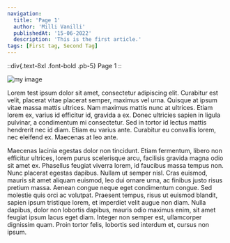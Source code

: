 ```yaml
---
navigation:
  title: 'Page 1'
  author: 'Milli Vanilli'
  publishedAt: '15-06-2022'
  description: 'This is the first article.'
tags: [First tag, Second Tag]    
---
```


::div{.text-8xl .font-bold .pb-5}
Page 1 
::

![my image](/img/image1.jpg)

Lorem test ipsum dolor sit amet, consectetur adipiscing elit. Curabitur est velit, placerat vitae placerat semper, maximus vel urna. Quisque at ipsum vitae massa mattis ultrices. Nam maximus mattis nunc at ultrices. Etiam lorem ex, varius id efficitur id, gravida a ex. Donec ultricies sapien in ligula pulvinar, a condimentum mi consectetur. Sed in tortor id lectus mattis hendrerit nec id diam. Etiam eu varius ante. Curabitur eu convallis lorem, nec eleifend ex. Maecenas at leo ante.

Maecenas lacinia egestas dolor non tincidunt. Etiam fermentum, libero non efficitur ultrices, lorem purus scelerisque arcu, facilisis gravida magna odio sit amet ex. Phasellus feugiat viverra lorem, id faucibus massa tempus non. Nunc placerat egestas dapibus. Nullam ut semper nisl. Cras euismod, mauris sit amet aliquam euismod, leo dui ornare urna, ac finibus justo risus pretium massa. Aenean congue neque eget condimentum congue. Sed molestie quis orci ac volutpat. Praesent tempus, risus ut euismod blandit, sapien ipsum tristique lorem, et imperdiet velit augue non diam. Nulla dapibus, dolor non lobortis dapibus, mauris odio maximus enim, sit amet feugiat ipsum lacus eget diam. Integer non semper est, ullamcorper dignissim quam. Proin tortor felis, lobortis sed interdum et, cursus non ipsum.